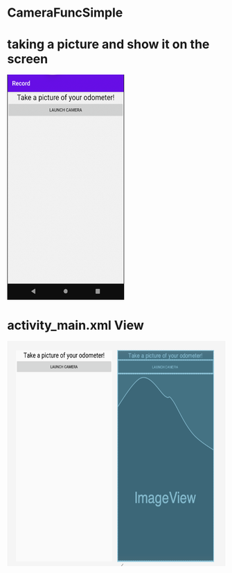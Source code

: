# CameraFuncSimple
# taking a picture and show it on the screen

<img src="image/screen.png" width=270 height=520>

# activity_main.xml View

<img src="image/xmlView.png" width=540 height=520>
